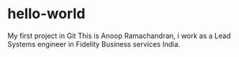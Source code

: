 # hello-world
My first project in Git
This is Anoop Ramachandran, i work as a Lead Systems engineer in Fidelity Business services India.


